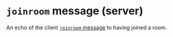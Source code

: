 # `joinroom` message (server)

An echo of the client [`joinroom` message](client_joinroom.md) to having joined a room.